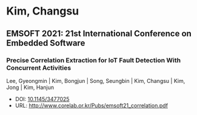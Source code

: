 # Kim, Changsu

## EMSOFT 2021: 21st International Conference on Embedded Software

### Precise Correlation Extraction for IoT Fault Detection With Concurrent Activities
Lee, Gyeongmin | Kim, Bongjun | Song, Seungbin | Kim, Changsu | Kim, Jong | Kim, Hanjun
* DOI: [10.1145/3477025](https://doi.org/10.1145/3477025)
* URL: <http://www.corelab.or.kr/Pubs/emsoft21_correlation.pdf>

